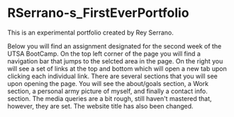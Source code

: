# RSerrano-s_FirstEverPortfolio
This is an experimental portfolio created by Rey Serrano.

Below you will find an assignment designated for the second week of the UTSA BootCamp.
On the top left corner of the page you will find a navigation bar that jumps to the selcted area in the page.
On the right you will see a set of links at the top and bottom which will open a new tab upon clicking each individual link.
There are several sections that you will see upon opening the page. You will see the about/goals section, a Work section, a personal army picture of myself, and finally a contact info. section.
The media queries are a bit rough, still haven't mastered that, however, they are set.
The website title has also been changed.
